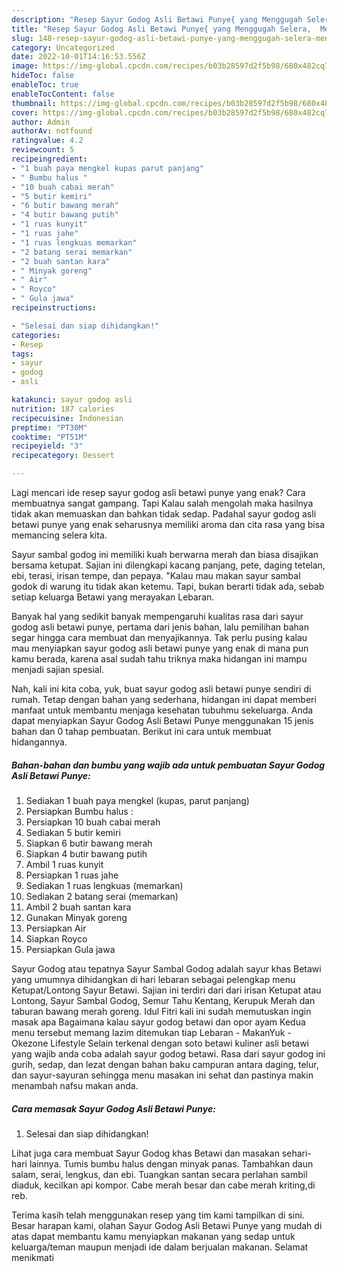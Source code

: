```yaml
---
description: "Resep Sayur Godog Asli Betawi Punye{ yang Menggugah Selera,  Menu Buat lebaran"
title: "Resep Sayur Godog Asli Betawi Punye{ yang Menggugah Selera,  Menu Buat lebaran"
slug: 148-resep-sayur-godog-asli-betawi-punye-yang-menggugah-selera-menu-buat-lebaran
category: Uncategorized
date: 2022-10-01T14:16:53.556Z
image: https://img-global.cpcdn.com/recipes/b03b28597d2f5b98/680x482cq70/sayur-godog-asli-betawi-punye-foto-resep-utama.jpg
hideToc: false
enableToc: true
enableTocContent: false
thumbnail: https://img-global.cpcdn.com/recipes/b03b28597d2f5b98/680x482cq70/sayur-godog-asli-betawi-punye-foto-resep-utama.jpg
cover: https://img-global.cpcdn.com/recipes/b03b28597d2f5b98/680x482cq70/sayur-godog-asli-betawi-punye-foto-resep-utama.jpg
author: Admin
authorAv: notfound
ratingvalue: 4.2
reviewcount: 5
recipeingredient:
- "1 buah paya mengkel kupas parut panjang"
- " Bumbu halus "
- "10 buah cabai merah"
- "5 butir kemiri"
- "6 butir bawang merah"
- "4 butir bawang putih"
- "1 ruas kunyit"
- "1 ruas jahe"
- "1 ruas lengkuas memarkan"
- "2 batang serai memarkan"
- "2 buah santan kara"
- " Minyak goreng"
- " Air"
- " Royco"
- " Gula jawa"
recipeinstructions:

- "Selesai dan siap dihidangkan!"
categories:
- Resep
tags:
- sayur
- godog
- asli

katakunci: sayur godog asli 
nutrition: 187 calories
recipecuisine: Indonesian
preptime: "PT30M"
cooktime: "PT51M"
recipeyield: "3"
recipecategory: Dessert

---
```



Lagi mencari ide resep sayur godog asli betawi punye yang enak? Cara membuatnya sangat gampang. Tapi Kalau salah mengolah maka hasilnya tidak akan memuaskan dan bahkan tidak sedap. Padahal sayur godog asli betawi punye yang enak seharusnya memiliki aroma dan cita rasa yang bisa memancing selera kita.


Sayur sambal godog ini memiliki kuah berwarna merah dan biasa disajikan bersama ketupat. Sajian ini dilengkapi kacang panjang, pete, daging tetelan, ebi, terasi, irisan tempe, dan pepaya. &#34;Kalau mau makan sayur sambal godok di warung itu tidak akan ketemu. Tapi, bukan berarti tidak ada, sebab setiap keluarga Betawi yang merayakan Lebaran.

Banyak hal yang sedikit banyak mempengaruhi kualitas rasa dari sayur godog asli betawi punye, pertama dari jenis bahan, lalu pemilihan bahan segar hingga cara membuat dan menyajikannya. Tak perlu pusing kalau mau menyiapkan sayur godog asli betawi punye yang enak di mana pun kamu berada, karena asal sudah tahu triknya maka hidangan ini mampu menjadi sajian spesial.


Nah, kali ini kita coba, yuk, buat sayur godog asli betawi punye sendiri di rumah. Tetap dengan bahan yang sederhana, hidangan ini dapat memberi manfaat untuk membantu menjaga kesehatan tubuhmu sekeluarga. Anda dapat menyiapkan Sayur Godog Asli Betawi Punye menggunakan 15 jenis bahan dan 0 tahap pembuatan. Berikut ini cara untuk membuat hidangannya.

<!--inarticleads1-->

##### Bahan-bahan dan bumbu yang wajib ada untuk pembuatan Sayur Godog Asli Betawi Punye:

1. Sediakan 1 buah paya mengkel (kupas, parut panjang)
1. Persiapkan  Bumbu halus :
1. Persiapkan 10 buah cabai merah
1. Sediakan 5 butir kemiri
1. Siapkan 6 butir bawang merah
1. Siapkan 4 butir bawang putih
1. Ambil 1 ruas kunyit
1. Persiapkan 1 ruas jahe
1. Sediakan 1 ruas lengkuas (memarkan)
1. Sediakan 2 batang serai (memarkan)
1. Ambil 2 buah santan kara
1. Gunakan  Minyak goreng
1. Persiapkan  Air
1. Siapkan  Royco
1. Persiapkan  Gula jawa


Sayur Godog atau tepatnya Sayur Sambal Godog adalah sayur khas Betawi yang umumnya dihidangkan di hari lebaran sebagai pelengkap menu Ketupat/Lontong Sayur Betawi. Sajian ini terdiri dari dari irisan Ketupat atau Lontong, Sayur Sambal Godog, Semur Tahu Kentang, Kerupuk Merah dan taburan bawang merah goreng. Idul Fitri kali ini sudah memutuskan ingin masak apa Bagaimana kalau sayur godog betawi dan opor ayam Kedua menu tersebut memang lazim ditemukan tiap Lebaran - MakanYuk - Okezone Lifestyle Selain terkenal dengan soto betawi kuliner asli betawi yang wajib anda coba adalah sayur godog betawi. Rasa dari sayur godog ini gurih, sedap, dan lezat dengan bahan baku campuran antara daging, telur, dan sayur-sayuran sehingga menu masakan ini sehat dan pastinya makin menambah nafsu makan anda. 

<!--inarticleads2-->

##### Cara memasak Sayur Godog Asli Betawi Punye:


1. Selesai dan siap dihidangkan!

Lihat juga cara membuat Sayur Godog khas Betawi dan masakan sehari-hari lainnya. Tumis bumbu halus dengan minyak panas. Tambahkan daun salam, serai, lengkus, dan ebi. Tuangkan santan secara perlahan sambil diaduk, kecilkan api kompor. Cabe merah besar dan cabe merah kriting,di reb. 

Terima kasih telah menggunakan resep yang tim kami tampilkan di sini. Besar harapan kami, olahan Sayur Godog Asli Betawi Punye yang mudah di atas dapat membantu kamu menyiapkan makanan yang sedap untuk keluarga/teman maupun menjadi ide dalam berjualan makanan. Selamat menikmati
